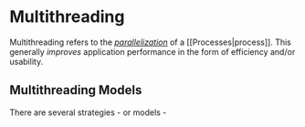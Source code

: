 # Multithreading

Multithreading refers to the *[parallelization](https://en.wikipedia.org/wiki/Parallel_computing)* of a [[Processes|process]]. This generally *improves* application performance in the form of efficiency and/or usability.

## Multithreading Models

There are several strategies - or models - 